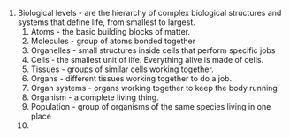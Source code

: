 1. Biological levels - are the hierarchy of complex biological structures and systems that define life, from smallest to largest.
	1. Atoms - the basic building blocks of matter. 
	2. Molecules - group of atoms bonded together
	3. Organelles - small structures inside cells that perform specific jobs
	4. Cells - the smallest unit of life. Everything alive is made of cells.
	5. Tissues - groups of similar cells working together.
	6. Organs - different tissues working together to do a job.
	7. Organ systems - organs working together to keep the body running
	8. Organism - a complete living thing.
	9. Population - group of organisms of the same species living in one place
	10. 